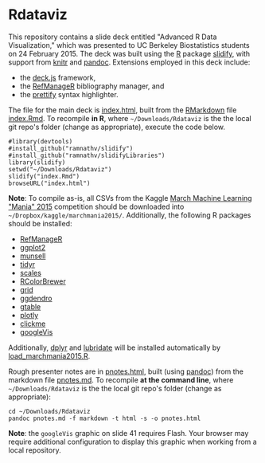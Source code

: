# Rdataviz
This repository contains a slide deck entitled "Advanced R Data Visualization," which was presented to UC Berkeley Biostatistics students on 24 February 2015.  The deck was built using the [R](http://www.r-project.org/) package [slidify](http://ramnathv.github.io/slidify/), with support from [knitr](http://cran.r-project.org/web/packages/knitr/index.html) and [pandoc](http://johnmacfarlane.net/pandoc/).  Extensions employed in this deck include:
+ the [deck.js](https://github.com/imakewebthings/deck.js) framework,
+ the [RefManageR](http://cran.r-project.org/web/packages/RefManageR/index.html) bibliography manager, and
+ the [prettify](https://code.google.com/p/google-code-prettify/) syntax highlighter.

The file for the main deck is [index.html](https://saraemoore.github.io/Rdataviz/index.html), built from the [RMarkdown](http://rmarkdown.rstudio.com/) file [index.Rmd](https://github.com/saraemoore/Rdataviz/blob/gh-pages/index.Rmd). To recompile **in R**, where `~/Downloads/Rdataviz` is the the local git repo's folder (change as appropriate), execute the code below.

```
#library(devtools)
#install_github("ramnathv/slidify")
#install_github("ramnathv/slidifyLibraries")
library(slidify)
setwd("~/Downloads/Rdataviz")
slidify("index.Rmd")
browseURL("index.html")
```

**Note**: To compile as-is, all CSVs from the Kaggle [March Machine Learning "Mania" 2015](http://www.kaggle.com/c/march-machine-learning-mania-2015) competition should be downloaded into `~/Dropbox/kaggle/marchmania2015/`.  Additionally, the following R packages should be installed:
+ [RefManageR](http://cran.r-project.org/web/packages/RefManageR/index.html)
+ [ggplot2](http://cran.r-project.org/web/packages/ggplot2/index.html)
+ [munsell](http://cran.r-project.org/web/packages/munsell/index.html)
+ [tidyr](http://cran.r-project.org/web/packages/tidyr/index.html)
+ [scales](http://cran.r-project.org/web/packages/scales/index.html)
+ [RColorBrewer](http://cran.r-project.org/web/packages/RColorBrewer/index.html)
+ [grid](https://stat.ethz.ch/R-manual/R-devel/library/grid/html/00Index.html)
+ [ggdendro](http://cran.r-project.org/web/packages/ggdendro/index.html)
+ [gtable](http://cran.r-project.org/web/packages/gtable/index.html)
+ [plotly](https://github.com/ropensci/plotly)
+ [clickme](https://github.com/nachocab/clickme)
+ [googleVis](http://cran.r-project.org/web/packages/googleVis/index.html)

Additionally, [dplyr](http://cran.r-project.org/web/packages/dplyr/index.html) and [lubridate](http://cran.r-project.org/web/packages/lubridate/index.html) will be installed automatically by [load_marchmania2015.R](https://github.com/saraemoore/Rdataviz/blob/gh-pages/assets/load_marchmania2015.R).


Rough presenter notes are in [pnotes.html](https://saraemoore.github.io/Rdataviz/pnotes.html), built (using [pandoc](http://johnmacfarlane.net/pandoc/)) from the markdown file [pnotes.md](https://github.com/saraemoore/Rdataviz/blob/gh-pages/pnotes.md). To recompile **at the command line**, where `~/Downloads/Rdataviz` is the the local git repo's folder (change as appropriate):

```
cd ~/Downloads/Rdataviz
pandoc pnotes.md -f markdown -t html -s -o pnotes.html
```

**Note**: the `googleVis` graphic on slide 41 requires Flash. Your browser may require additional configuration to display this graphic when working from a local repository.
